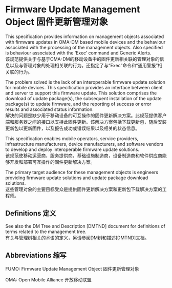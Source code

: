 # Firmware Update Management Object 固件更新管理对象

This specification provides information on management objects associated with firmware updates in OMA-DM based mobile devices and the behaviour associated with the processing of the management objects. Also specified is behaviour associated with the ‘Exec’ command and Generic Alerts.<br/>
该规范提供关于与基于OMA-DM的移动设备中的固件更新相关联的管理对象的信息以及与管理对象的处理相关联的行为。还指定了与“Exec”命令和“通用警报”相关联的行为。

The problem solved is the lack of an interoperable firmware update solution for mobile devices. This specification provides an interface between client and server to support this firmware update. This solution comprises the download of update package(s), the subsequent installation of the update package(s) to update firmware, and the reporting of success or error results and associated status information. <br/>
解决的问题是缺少用于移动设备的可互操作的固件更新解决方案。此规范提供客户端和服务器之间的接口以支持此固件更新。该解决方案包括下载更新包，随后安装更新包以更新固件，以及报告成功或错误结果以及相关的状态信息。

This specification enables mobile operators, service providers, infrastructure manufacturers, device manufacturers, and software vendors to develop and deploy interoperable firmware update solutions. <br/>
该规范使移动运营商，服务提供商，基础设施制造商，设备制造商和软件供应商能够开发和部署可互操作的固件更新解决方案。

The primary target audience for these management objects is engineers providing firmware update solutions and update package download solutions.<br/>
这些管理对象的主要目标受众是提供固件更新解决方案和更新包下载解决方案的工程师。

## Definitions 定义
See also the DM Tree and Description [DMTND] document for definitions of terms related to the management tree.<br/>
有关与管理树相关的术语的定义，另请参阅DM树和描述[DMTND]文档。

## Abbreviations 缩写
FUMO: Firmware Update Management Object 固件更新管理对象

OMA: Open Mobile Alliance 开放移动联盟
